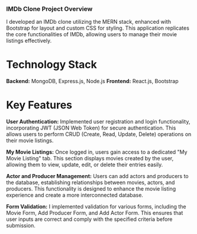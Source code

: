 ### IMDb Clone Project Overview
I developed an IMDb clone utilizing the MERN stack, enhanced with Bootstrap for layout and custom CSS for styling. This application replicates the core functionalities of IMDb, allowing users to manage their movie listings effectively.

# Technology Stack

**Backend:** MongoDB, Express.js, Node.js
**Frontend:** React.js, Bootstrap

# Key Features

**User Authentication:** Implemented user registration and login functionality, incorporating JWT (JSON Web Token) for secure authentication. This allows users to perform CRUD (Create, Read, Update, Delete) operations on their movie listings.

**My Movie Listings:** Once logged in, users gain access to a dedicated "My Movie Listing" tab. This section displays movies created by the user, allowing them to view, update, edit, or delete their entries easily.

**Actor and Producer Management:** Users can add actors and producers to the database, establishing relationships between movies, actors, and producers. This functionality is designed to enhance the movie listing experience and create a more interconnected database.

**Form Validation:** I implemented validation for various forms, including the Movie Form, Add Producer Form, and Add Actor Form. This ensures that user inputs are correct and comply with the specified criteria before submission.
